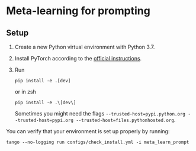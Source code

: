 # Meta-learning for prompting

## Setup

1. Create a new Python virtual environment with Python 3.7.
2. Install PyTorch according to the [official instructions](https://pytorch.org/get-started/locally/).
3. Run

    ```
    pip install -e .[dev]
    ```
    or in zsh
    ```
    pip install -e .\[dev\]
    ```
    Sometimes you might need the flags `--trusted-host=pypi.python.org --trusted-host=pypi.org --trusted-host=files.pythonhosted.org`.

You can verify that your environment is set up properly by running:

```
tango --no-logging run configs/check_install.yml -i meta_learn_prompt
```
